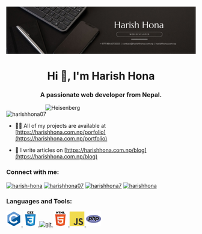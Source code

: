 ![logo](https://raw.githubusercontent.com/Harishhona07/Harishhona07/main/banner.jpeg)
<h1 align="center">Hi 👋, I'm Harish Hona</h1>
<h3 align="center">A passionate web developer from Nepal.</h3>

<img align="right" alt="Heisenberg" width="400" src="https://media.wired.com/photos/5b334f9e9d1e257421a54a87/master/w_1600%2Cc_limit/bbwired.gif">

<p align="left"> <img src="https://komarev.com/ghpvc/?username=harishhona07&label=Profile%20views&color=0e75b6&style=flat" alt="harishhona07" /> </p>

- 👨‍💻 All of my projects are available at [https://harishhona.com.np/porfolio](https://harishhona.com.np/portfolio)

- 📝 I write articles on [https://harishhona.com.np/blog](https://harishhona.com.np/blog)

<h3 align="left">Connect with me:</h3>
<p align="left">
<a href="https://linkedin.com/in/harish-hona" target="blank"><img align="center" src="https://raw.githubusercontent.com/rahuldkjain/github-profile-readme-generator/master/src/images/icons/Social/linked-in-alt.svg" alt="harish-hona" height="30" width="40" /></a>
<a href="https://fb.com/harishhona07" target="blank"><img align="center" src="https://raw.githubusercontent.com/rahuldkjain/github-profile-readme-generator/master/src/images/icons/Social/facebook.svg" alt="harishhona07" height="30" width="40" /></a>
<a href="https://instagram.com/harishhona7" target="blank"><img align="center" src="https://raw.githubusercontent.com/rahuldkjain/github-profile-readme-generator/master/src/images/icons/Social/instagram.svg" alt="harishhona7" height="30" width="40" /></a>
<a href="https://www.youtube.com/@harishhona" target="blank"><img align="center" src="https://raw.githubusercontent.com/rahuldkjain/github-profile-readme-generator/master/src/images/icons/Social/youtube.svg" alt="harishhona" height="30" width="40" /></a>
</p>

<h3 align="left">Languages and Tools:</h3>
<p align="left"> <a href="https://www.cprogramming.com/" target="_blank" rel="noreferrer"> <img src="https://raw.githubusercontent.com/devicons/devicon/master/icons/c/c-original.svg" alt="c" width="40" height="40"/> </a> <a href="https://www.w3schools.com/css/" target="_blank" rel="noreferrer"> <img src="https://raw.githubusercontent.com/devicons/devicon/master/icons/css3/css3-original-wordmark.svg" alt="css3" width="40" height="40"/> </a> <a href="https://git-scm.com/" target="_blank" rel="noreferrer"> <img src="https://www.vectorlogo.zone/logos/git-scm/git-scm-icon.svg" alt="git" width="40" height="40"/> </a> <a href="https://www.w3.org/html/" target="_blank" rel="noreferrer"> <img src="https://raw.githubusercontent.com/devicons/devicon/master/icons/html5/html5-original-wordmark.svg" alt="html5" width="40" height="40"/> </a> <a href="https://developer.mozilla.org/en-US/docs/Web/JavaScript" target="_blank" rel="noreferrer"> <img src="https://raw.githubusercontent.com/devicons/devicon/master/icons/javascript/javascript-original.svg" alt="javascript" width="40" height="40"/> </a> <a href="https://www.php.net" target="_blank" rel="noreferrer"> <img src="https://raw.githubusercontent.com/devicons/devicon/master/icons/php/php-original.svg" alt="php" width="40" height="40"/> </a> </p>

